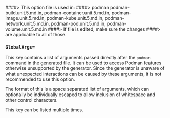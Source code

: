 ####> This option file is used in:
####>   podman podman-build.unit.5.md.in, podman-container.unit.5.md.in, podman-image.unit.5.md.in, podman-kube.unit.5.md.in, podman-network.unit.5.md.in, podman-pod.unit.5.md.in, podman-volume.unit.5.md.in
####> If file is edited, make sure the changes
####> are applicable to all of those.
### `GlobalArgs=`

This key contains a list of arguments passed directly after the `podman` command in the generated
file. It can be used to access Podman features otherwise unsupported by the generator. Since the
generator is unaware of what unexpected interactions can be caused by these arguments, it is not
recommended to use this option.

The format of this is a space separated list of arguments, which can optionally be individually
escaped to allow inclusion of whitespace and other control characters.

This key can be listed multiple times.
